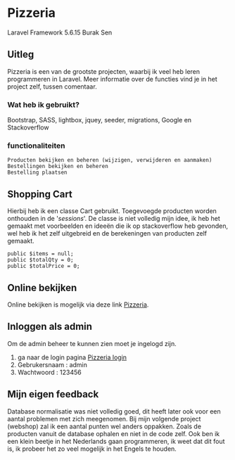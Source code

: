 # Pizzeria 
Laravel Framework 5.6.15
Burak Sen

## Uitleg
Pizzeria is een van de grootste projecten, waarbij ik veel heb leren programmeren in Laravel. 
Meer informatie over de functies vind je in het project zelf, tussen comentaar.

### Wat heb ik gebruikt?
Bootstrap, SASS, lightbox, jquey, seeder, migrations, Google en Stackoverflow

### functionaliteiten
```
Producten bekijken en beheren (wijzigen, verwijderen en aanmaken)
Bestellingen bekijken en beheren
Bestelling plaatsen
```

## Shopping Cart
Hierbij heb ik een classe Cart gebruikt. Toegevoegde producten worden onthouden in de '*sessions*'. De classe is niet volledig mijn idee, ik heb het gemaakt met voorbeelden en ideeën die ik op stackoverflow heb gevonden, wel heb ik het zelf uitgebreid en de berekeningen van producten zelf gemaakt.


```
public $items = null;
public $totalQty = 0;
public $totalPrice = 0;
```


## Online bekijken
Online bekijken is mogelijk via deze link [Pizzeria](http://pizzeria.bsenn.nl).

## Inloggen als admin
Om de admin beheer te kunnen zien moet je ingelogd zijn. 

1) ga naar de login pagina [Pizzeria login](http://pizzeria.bsenn.nl/login)
2) Gebrukersnaam : admin
3) Wachtwoord : 123456

## Mijn eigen feedback
Database normalisatie was niet volledig goed, dit heeft later ook voor een aantal problemen met zich meegenomen. 
Bij mijn volgende project (webshop) zal ik een aantal punten wel anders oppakken. Zoals de producten vanuit de database ophalen en niet in de code zelf. Ook ben ik een klein beetje in het Nederlands gaan programmeren, ik weet dat dit fout is, ik probeer het zo veel mogelijk in het Engels te houden.
